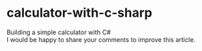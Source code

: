 # calculator-with-c-sharp

Building a simple calculator with C#  
I would be happy to share your comments to improve this article.
